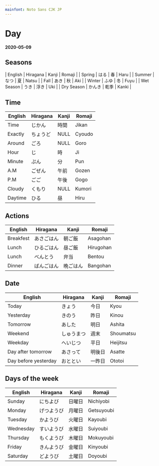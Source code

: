 ```yaml
---
mainfont: Noto Sans CJK JP
---
```

# Day

 **2020-05-09**

## Seasons
| English    | Hiragana | Kanji | Romaji |
| Spring     | はる     | 春    | Haru   |
| Summer     | なつ     | 夏    | Natsu  |
| Fall       | あき     | 秋    | Aki    |
| Winter     | ふゆ     | 冬    | Fuyu   |
| Wet Season | うき     | 浮き  | Uki    |
| Dry Season | かんき   | 乾季  | Kanki  |
 
## Time

| English | Hiragana | Kanji | Romaji |
| ---     | ---      | ---   | ---     |
| Time    | じかん   | 時間  | Jikan   |
| Exactly | ちょうど | NULL  | Cyoudo  |
| Around  | ごろ     | NULL  | Goro    |
| Hour    | じ       | 時    | Ji      |
| Minute  | ぷん     | 分    | Pun     |
| A.M     | ごぜん   | 午前  | Gozen   |
| P.M     | ごご     | 午後  | Gogo    |
| Cloudy  | くもり   | NULL  | Kumori  |
| Daytime | ひる     | 昼    | Hiru    |

## Actions

| English   | Hiragana   | Kanji    | Romaji   |
| ---       | ---        | ---      | ---       |
| Breakfest | あさごはん | 朝ご飯   | Asagohan  |
| Lunch     | ひるごはん | 昼ご飯   | Hirugohan |
| Lunch     | べんとう　 | 弁当     | Bentou    |
| Dinner    | ばんごはん | 晩ごはん | Bangohan  |

## Date

| English              | Hiragana   | Kanji  | Romaji    |
| ---                  | ---        | ---    | ---       |
| Today                | きょう     | 今日   | Kyou      |
| Yesterday            | きのう     | 昨日　 | Kinou     |
| Tomorrow             | あした     | 明日   | Ashita    |
| Weekend              | しゅうまつ | 週末   | Shoumatsu |
| Weekday              | へいじつ　 | 平日   | Heijitsu  |
| Day after tomorrow   | あさって   | 明後日 | Asatte    |
| Day before yesterday | おととい   | 一昨日 | Ototoi    |


## Days of the week

| English   | Hiragana   | Kanji  | Romaji    |
| ---       | ---        | ---    | ---        |
| Sunday    | にちよび   | 日曜日 | Nichiyobi  |
| Monday    | げつようび | 月曜日 | Getsuyoubi |
| Tuesday   | かようび   | 火曜日 | Kayoubi    |
| Wednesday | すいようび | 水曜日 | Suiyoubi   |
| Thursday  | もくようび | 木曜日 | Mokuyoubi  |
| Friday    | きんようび | 金曜日 | Kinyoubi   |
| Saturday  | どようび   | 土曜日 | Doyoubi    |
